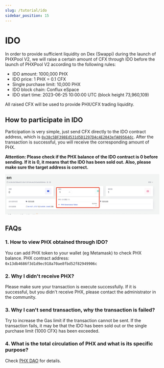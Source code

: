 ```yaml
---
slug: /tutorial/ido
sidebar_position: 15
---
```


# IDO

In order to provide sufficient liquidity on Dex (Swappi) during the launch of PHXPool V2, we will raise a certain amount of CFX through IDO before the launch of PHXPool V2 according to the following rules:

* IDO amount: 1000,000 PHX
* IDO price: 1 PHX = 0.1 CFX
* Single purchase limit: 10,000 PHX
* IDO block chain: Conflux eSpace
* IDO start time: 2023-06-25 10:00:00 UTC (block height 73,960,109)

All raised CFX will be used to provide PHX/CFX trading liquidity.

## How to participate in IDO

Participation is very simple, just send CFX directly to the IDO contract address, which is [`0x38c5BF398Ed531d5D1297D4c4E2043efA09564dc`](https://evm.confluxscan.io/address/0x38c5bf398ed531d5d1297d4c4e2043efa09564dc). After the transaction is successful, you will receive the corresponding amount of PHX.

**Attention: Please check if the PHX balance of the IDO contract is 0 before sending. If it is 0, it means that the IDO has been sold out. Also, please make sure the target address is correct.**

![](./img/ido.jpeg)

## FAQs

### 1. How to view PHX obtained through IDO?

You can add PHX token to your wallet (eg Metamask) to check PHX balance. PHX contract address: `0x13db4686f3d1d9ec918a70ae8fbd52f82949906c`

### 2. Why I didn't receive PHX?

Please make sure your transaction is execute successfully. If it is successful, but you didn't receive PHX, please contact the administrator in the community.

### 3. Why I can't send transaction, why the transaction is failed?

Try to increase the Gas limit if the transaction cannot be sent. If the transaction fails, it may be that the IDO has been sold out or the single purchase limit (1000 CFX) has been exceeded.

### 4. What is the total circulation of PHX and what is its specific purpose?

Check [PHX DAO](/phxdao) for details.